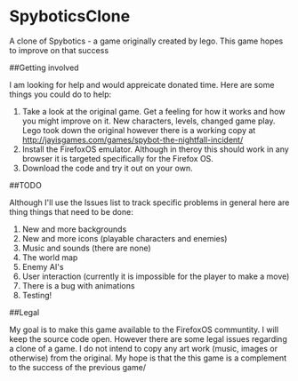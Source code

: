 SpyboticsClone
==============

A clone of Spybotics - a game originally created by lego. This game hopes to improve on that success

##Getting involved

I am looking for help and would appreicate donated time. Here are some things you could do to help:

1. Take a look at the original game. Get a feeling for how it works and how you might improve on it. New characters, levels, changed game play. Lego took down the original however there is a working copy at  http://jayisgames.com/games/spybot-the-nightfall-incident/
2. Install the FirefoxOS emulator. Although in theroy this should work in any browser it is targeted specifically for the Firefox OS. 
3. Download the code and try it out on your own.

##TODO

Although I'll use the Issues list to track specific problems in general here are thing things that need to be done: 

1. New and more backgrounds
2. New and more icons (playable characters and enemies)
3. Music and sounds (there are none)
4. The world map
5. Enemy AI's
6. User interaction (currently it is impossible for the player to make a move)
7. There is a bug with animations
8. Testing!

##Legal

My goal is to make this game available to the FirefoxOS communtity. I will keep the source code open. However there are some legal issues regarding a clone of a game. I do not intend to copy any art work (music, images or otherwise) from the original. My hope is that the this game is a complement to the success of the previous game/
